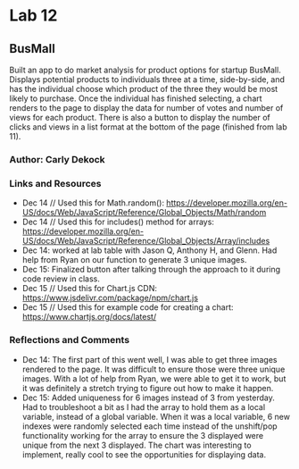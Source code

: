 # Lab 12

## BusMall
Built an app to do market analysis for product options for startup BusMall. Displays potential products to individuals three at a time, side-by-side, and has the individual choose which product of the three they would be most likely to purchase. Once the individual has finished selecting, a chart renders to the page to display the data for number of votes and number of views for each product. There is also a button to display the number of clicks and views in a list format at the bottom of the page (finished from lab 11).

### Author: Carly Dekock

### Links and Resources
- Dec 14 // Used this for Math.random(): https://developer.mozilla.org/en-US/docs/Web/JavaScript/Reference/Global_Objects/Math/random
- Dec 14 // Used this for includes() method for arrays: https://developer.mozilla.org/en-US/docs/Web/JavaScript/Reference/Global_Objects/Array/includes
- Dec 14: worked at lab table with Jason Q, Anthony H, and Glenn. Had help from Ryan on our function to generate 3 unique images.
- Dec 15: Finalized button after talking through the approach to it during code review in class.
- Dec 15 // Used this for Chart.js CDN: https://www.jsdelivr.com/package/npm/chart.js
- Dec 15 // Used this for example code for creating a chart: https://www.chartjs.org/docs/latest/

### Reflections and Comments
- Dec 14: The first part of this went well, I was able to get three images rendered to the page. It was difficult to ensure those were three unique images. With a lot of help from Ryan, we were able to get it to work, but it was definitely a stretch trying to figure out how to make it happen. 
- Dec 15: Added uniqueness for 6 images instead of 3 from yesterday. Had to troubleshoot a bit as I had the array to hold them as a local variable, instead of a global variable. When it was a local variable, 6 new indexes were randomly selected each time instead of the unshift/pop functionality working for the array to ensure the 3 displayed were unique from the next 3 displayed. The chart was interesting to implement, really cool to see the opportunities for displaying data.